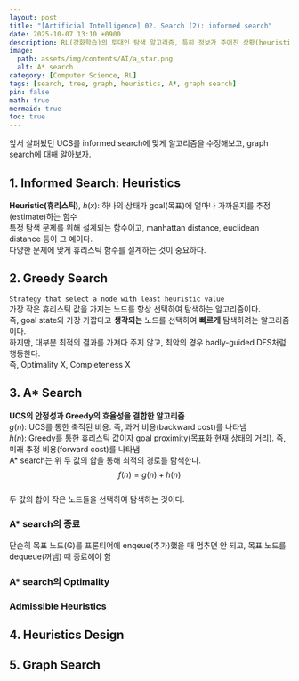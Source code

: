 ```yaml
---
layout: post
title: "[Artificial Intelligence] 02. Search (2): informed search"
date: 2025-10-07 13:10 +0900
description: RL(강화학습)의 토대인 탐색 알고리즘, 특히 정보가 주어진 상황(heuristic 기반) 다룹니다.
image:
  path: assets/img/contents/AI/a_star.png
  alt: A* search
category: [Computer Science, RL]
tags: [search, tree, graph, heuristics, A*, graph search]
pin: false
math: true
mermaid: true
toc: true
---  
```


앞서 살펴봤던 UCS를 informed search에 맞게 알고리즘을 수정해보고, graph search에 대해 알아보자.  

## 1. Informed Search: Heuristics  
**Heuristic(휴리스틱)**, $h(x)$: 하나의 상태가 goal(목표)에 얼마나 가까운지를 추정(estimate)하는 함수  
특정 탐색 문제를 위해 설계되는 함수이고, manhattan distance, euclidean distance 등이 그 예이다.  
다양한 문제에 맞게 휴리스틱 함수를 설계하는 것이 중요하다.  

## 2. Greedy Search  
`Strategy that select a node with least heuristic value`  
가장 작은 휴리스틱 값을 가지는 노드를 항상 선택하여 탐색하는 알고리즘이다.  
즉, goal state와 가장 가깝다고 **생각되는** 노드를 선택하여 **빠르게** 탐색하려는 알고리즘이다.  
하지만, 대부분 최적의 결과를 가져다 주지 않고, 최악의 경우 badly-guided DFS처럼 행동한다.  
즉, Optimality X, Completeness X  

## 3. A* Search  
**UCS의 안정성과 Greedy의 효율성을 결합한 알고리즘**  
$g(n)$: UCS를 통한 축적된 비용. 즉, 과거 비용(backward cost)를 나타냄  
$h(n)$: Greedy를 통한 휴리스틱 값이자 goal proximity(목표화 현재 상태의 거리). 즉, 미래 추정 비용(forward cost)를 나타냄  
A* search는 위 두 값의 합을 통해 최적의 경로를 탐색한다.  
$$f(n) = g(n) + h(n)$$  
두 값의 합이 작은 노드들을 선택하여 탐색하는 것이다.  

### A* search의 종료  
단순히 목표 노드(G)를 프론티어에 enqeue(추가)했을 때 멈추면 안 되고, 목표 노드를 dequeue(꺼냄) 때 종료해야 함  


### A* search의 Optimality  

### Admissible Heuristics  



## 4. Heuristics Design  


## 5. Graph Search  



